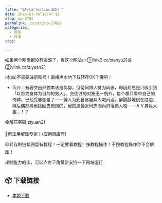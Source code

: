 ```yaml
---
title: "《Askaffection渴愛》"
date: 2024-03-06T16:47:12
slug: wp-2700
permalink: /posts/wp-2700/
categories:
  - 漫画
  - 日漫
tags:

---
```


如果两个网盘都没有资源了，看这个网站👉①link3.cc/xianyu21或②vlink.cc/ziyuan21

(本站)不需要注册账号！直接点本地下载转存OK？懂吧！

*   简介：有著突出外貌本该是优势，但菊间博人身为同志，却因此总是只吸引到「以脸或身体为目的的男人」。交往过的对象无一例外，每个都只看中自己的肉体，已经受够恋爱了——博人为此自暴自弃大喝闷酒，醉醺醺地倒在路边，隨后偶然將他捡回去照顾的，居然是最近同志圈內的话题人物——ＡＶ男优大狼…！？

🟢解压密码:ziyuan21

🔵解压用解压专家！(应用商店有)

🟡转存的链接网盘有教程！一定要看教程！按教程操作！不按教程操作你不会解压！

💰🈶能力的宝，可以点左下角赞赏支持一下网站运行

## 📦 下载链接
- [本地下载](https://blziyuan21.com/pay-download/2700?key=ddf6b0b384&down_id=0)

